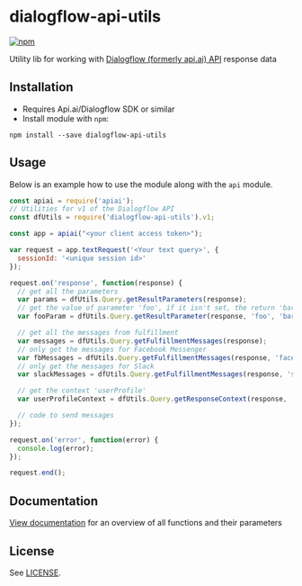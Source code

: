 # dialogflow-api-utils
[![npm](https://img.shields.io/npm/v/dialogflow-api-utils.svg)](https://www.npmjs.com/package/dialogflow-api-utils)

Utility lib for working with [Dialogflow (formerly api.ai) API](https://dialogflow.com/docs/reference/agent) response data

## Installation

* Requires Api.ai/Dialogflow SDK or similar
* Install module with `npm`:
```shell
npm install --save dialogflow-api-utils
```

## Usage
Below is an example how to use the module along with the `api` module.

```javascript
const apiai = require('apiai');
// Utilities for v1 of the Dialogflow API
const dfUtils = require('dialogflow-api-utils').v1;

const app = apiai("<your client access token>");

var request = app.textRequest('<Your text query>', {
  sessionId: '<unique session id>'
});

request.on('response', function(response) {
  // get all the parameters
  var params = dfUtils.Query.getResultParameters(response);
  // get the value of parameter 'foo', if it isn't set, the return 'bar'
  var fooParam = dfUtils.Query.getResultParameter(response, 'foo', 'bar');

  // get all the messages from fulfillment
  var messages = dfUtils.Query.getFulfillmentMessages(response);
  // only get the messages for Facebook Messenger
  var fbMessages = dfUtils.Query.getFulfillmentMessages(response, 'facebook');
  // only get the messages for Slack
  var slackMessages = dfUtils.Query.getFulfillmentMessages(response, 'slack');

  // get the context 'userProfile'
  var userProfileContext = dfUtils.Query.getResponseContext(response, 'userProfile');

  // code to send messages
});

request.on('error', function(error) {
  console.log(error);
});

request.end();
```

## Documentation
[View documentation](docs/README.md) for an overview of all functions and their parameters

## License
See [LICENSE](LICENSE).
